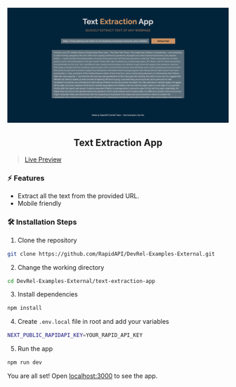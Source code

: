 ![cover](assets/cover.png)

<div align="center">
	<h2>Text Extraction App</h2>
</div>

> [Live Preview](https://rapidapi-example-movie-details-app.vercel.app/)

### ⚡️ Features

- Extract all the text from the provided URL.
- Mobile friendly

### 🛠️ Installation Steps

1. Clone the repository

```bash
git clone https://github.com/RapidAPI/DevRel-Examples-External.git
```

2. Change the working directory

```bash
cd DevRel-Examples-External/text-extraction-app
```

3. Install dependencies

```bash
npm install
```

4. Create `.env.local` file in root and add your variables

```bash
NEXT_PUBLIC_RAPIDAPI_KEY=YOUR_RAPID_API_KEY
```

5. Run the app

```bash
npm run dev
```

You are all set! Open [localhost:3000](http://localhost:3000/) to see the app.
